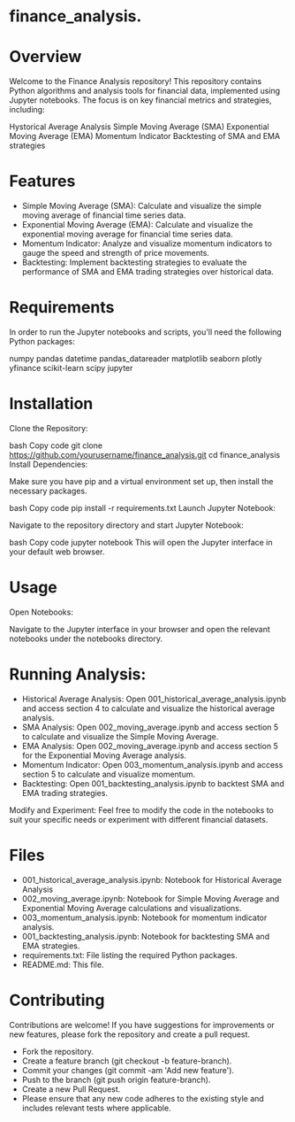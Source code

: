 # finance_analysis.

# Overview
Welcome to the Finance Analysis repository! This repository contains Python algorithms and analysis tools for financial data, implemented using Jupyter notebooks. The focus is on key financial metrics and strategies, including:

Hystorical Average Analysis
Simple Moving Average (SMA)
Exponential Moving Average (EMA)
Momentum Indicator
Backtesting of SMA and EMA strategies

# Features
* Simple Moving Average (SMA): Calculate and visualize the simple moving average of financial time series data.
* Exponential Moving Average (EMA): Calculate and visualize the exponential moving average for financial time series data.
* Momentum Indicator: Analyze and visualize momentum indicators to gauge the speed and strength of price movements.
* Backtesting: Implement backtesting strategies to evaluate the performance of SMA and EMA trading strategies over historical data.

# Requirements 
In order to run the Jupyter notebooks and scripts, you'll need the following Python packages:

numpy
pandas
datetime
pandas_datareader
matplotlib
seaborn 
plotly
yfinance 
scikit-learn
scipy
jupyter

# Installation
Clone the Repository:

bash
Copy code
git clone https://github.com/yourusername/finance_analysis.git
cd finance_analysis
Install Dependencies:

Make sure you have pip and a virtual environment set up, then install the necessary packages.

bash
Copy code
pip install -r requirements.txt
Launch Jupyter Notebook:

Navigate to the repository directory and start Jupyter Notebook:

bash
Copy code
jupyter notebook
This will open the Jupyter interface in your default web browser.

# Usage
Open Notebooks:

Navigate to the Jupyter interface in your browser and open the relevant notebooks under the notebooks directory.

# Running Analysis:

* Historical Average Analysis: Open 001_historical_average_analysis.ipynb and access section 4 to calculate and visualize the historical average analysis.
* SMA Analysis: Open 002_moving_average.ipynb and access section 5 to calculate and visualize the Simple Moving Average.
* EMA Analysis: Open 002_moving_average.ipynb and access section 5 for the Exponential Moving Average analysis.
* Momentum Indicator: Open 003_momentum_analysis.ipynb and access section 5 to calculate and visualize momentum.
* Backtesting: Open 001_backtesting_analysis.ipynb to backtest SMA and EMA trading strategies.

Modify and Experiment:
Feel free to modify the code in the notebooks to suit your specific needs or experiment with different financial datasets.


# Files
* 001_historical_average_analysis.ipynb: Notebook for Historical Average Analysis
* 002_moving_average.ipynb: Notebook for Simple Moving Average and Exponential Moving Average calculations and visualizations.
* 003_momentum_analysis.ipynb: Notebook for momentum indicator analysis.
* 001_backtesting_analysis.ipynb: Notebook for backtesting SMA and EMA strategies.
* requirements.txt: File listing the required Python packages.
* README.md: This file.

# Contributing
Contributions are welcome! If you have suggestions for improvements or new features, please fork the repository and create a pull request.

* Fork the repository.
* Create a feature branch (git checkout -b feature-branch).
* Commit your changes (git commit -am 'Add new feature').
* Push to the branch (git push origin feature-branch).
* Create a new Pull Request.
* Please ensure that any new code adheres to the existing style and includes relevant tests where applicable.